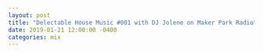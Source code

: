 ```yaml
---
layout: post
title: "Delectable House Music #001 with DJ Jolene on Maker Park Radio"
date: 2019-01-21 12:00:00 -0400
categories: mix
---
```

